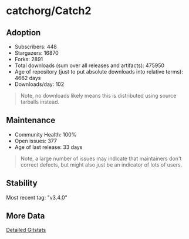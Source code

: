 # catchorg/Catch2

## Adoption

- Subscribers: 448
- Stargazers: 16870
- Forks: 2891
- Total downloads (sum over all releases and artifacts): 475950
- Age of repository (just to put absolute downloads into relative terms): 4662 days
- Downloads/day: 102

> Note, no downloads likely means this is distributed using source tarballs instead.

## Maintenance

- Community Health: 100%
- Open issues: 377
- Age of last release: 33 days

> Note, a large number of issues may indicate that maintainers don't correct defects, but might also
> just be an indicator of lots of users.

## Stability

Most recent tag: "v3.4.0"

## More Data

[Detailed Gitstats](/bazel-catalog/gitstats/catchorg/Catch2)

